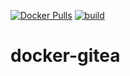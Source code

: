 [![Docker Pulls](https://badgen.net/docker/pulls/noenv/gitea)](https://hub.docker.com/r/noenv/gitea)
[![build](https://github.com/NoEnv/docker-gitea/actions/workflows/build.yml/badge.svg)](https://github.com/NoEnv/docker-gitea/actions/workflows/build.yml)

# docker-gitea
